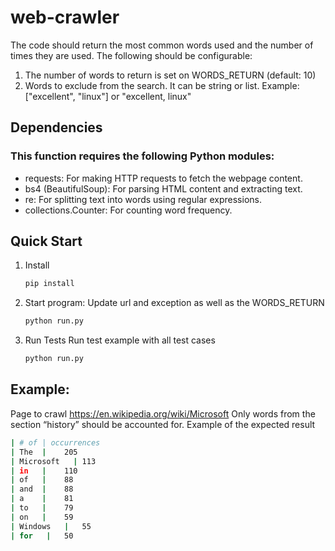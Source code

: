 # web-crawler

The code should return the most common words used and the number of times they are used. The following should be configurable:
1. The number of words to return is set on WORDS_RETURN (default: 10)
2. Words to exclude from the search. It can be string or list. Example: ["excellent", "linux"] or "excellent, linux"

## Dependencies

### This function requires the following Python modules:

- requests: For making HTTP requests to fetch the webpage content.
- bs4 (BeautifulSoup): For parsing HTML content and extracting text.
- re: For splitting text into words using regular expressions.
- collections.Counter: For counting word frequency.

## Quick Start

1. Install 

   ```bash
   pip install 
   ```

2. Start program:
   Update url and exception as well as the WORDS_RETURN

   ```bash
   python run.py 
   ```
3. Run Tests
   Run test example with all test cases

   ```bash
   python run.py 
   ```
## Example:

Page to crawl
https://en.wikipedia.org/wiki/Microsoft
Only words from the section “history” should be accounted for.
Example of the expected result
```bash
| # of | occurrences
| The  | 	205
| Microsoft   |	113
| in   |	110
| of   |	88
| and  |	88
| a    |	81
| to   |	79
| on   |	59
| Windows   |	55
| for   |	50
```
	

